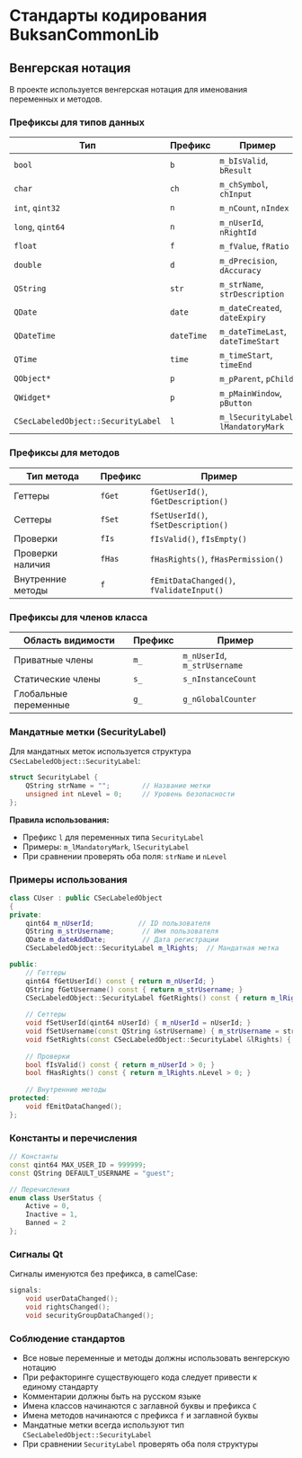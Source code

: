 # Стандарты кодирования BuksanCommonLib

## Венгерская нотация

В проекте используется венгерская нотация для именования переменных и методов.

### Префиксы для типов данных

| Тип | Префикс | Пример |
|-----|---------|--------|
| `bool` | `b` | `m_bIsValid`, `bResult` |
| `char` | `ch` | `m_chSymbol`, `chInput` |
| `int`, `qint32` | `n` | `m_nCount`, `nIndex` |
| `long`, `qint64` | `n` | `m_nUserId`, `nRightId` |
| `float` | `f` | `m_fValue`, `fRatio` |
| `double` | `d` | `m_dPrecision`, `dAccuracy` |
| `QString` | `str` | `m_strName`, `strDescription` |
| `QDate` | `date` | `m_dateCreated`, `dateExpiry` |
| `QDateTime` | `dateTime` | `m_dateTimeLast`, `dateTimeStart` |
| `QTime` | `time` | `m_timeStart`, `timeEnd` |
| `QObject*` | `p` | `m_pParent`, `pChild` |
| `QWidget*` | `p` | `m_pMainWindow`, `pButton` |
| `CSecLabeledObject::SecurityLabel` | `l` | `m_lSecurityLabel`, `lMandatoryMark` |

### Префиксы для методов

| Тип метода | Префикс | Пример |
|------------|---------|--------|
| Геттеры | `fGet` | `fGetUserId()`, `fGetDescription()` |
| Сеттеры | `fSet` | `fSetUserId()`, `fSetDescription()` |
| Проверки | `fIs` | `fIsValid()`, `fIsEmpty()` |
| Проверки наличия | `fHas` | `fHasRights()`, `fHasPermission()` |
| Внутренние методы | `f` | `fEmitDataChanged()`, `fValidateInput()` |

### Префиксы для членов класса

| Область видимости | Префикс | Пример |
|-------------------|---------|--------|
| Приватные члены | `m_` | `m_nUserId`, `m_strUsername` |
| Статические члены | `s_` | `s_nInstanceCount` |
| Глобальные переменные | `g_` | `g_nGlobalCounter` |

### Мандатные метки (SecurityLabel)

Для мандатных меток используется структура `CSecLabeledObject::SecurityLabel`:

```cpp
struct SecurityLabel {
    QString strName = "";        // Название метки
    unsigned int nLevel = 0;     // Уровень безопасности
};
```

**Правила использования:**
- Префикс `l` для переменных типа `SecurityLabel`
- Примеры: `m_lMandatoryMark`, `lSecurityLabel`
- При сравнении проверять оба поля: `strName` и `nLevel`

### Примеры использования

```cpp
class CUser : public CSecLabeledObject
{
private:
    qint64 m_nUserId;           // ID пользователя
    QString m_strUsername;       // Имя пользователя
    QDate m_dateAddDate;         // Дата регистрации
    CSecLabeledObject::SecurityLabel m_lRights;  // Мандатная метка

public:
    // Геттеры
    qint64 fGetUserId() const { return m_nUserId; }
    QString fGetUsername() const { return m_strUsername; }
    CSecLabeledObject::SecurityLabel fGetRights() const { return m_lRights; }
    
    // Сеттеры
    void fSetUserId(qint64 nUserId) { m_nUserId = nUserId; }
    void fSetUsername(const QString &strUsername) { m_strUsername = strUsername; }
    void fSetRights(const CSecLabeledObject::SecurityLabel &lRights) { m_lRights = lRights; }
    
    // Проверки
    bool fIsValid() const { return m_nUserId > 0; }
    bool fHasRights() const { return m_lRights.nLevel > 0; }
    
    // Внутренние методы
protected:
    void fEmitDataChanged();
};
```

### Константы и перечисления

```cpp
// Константы
const qint64 MAX_USER_ID = 999999;
const QString DEFAULT_USERNAME = "guest";

// Перечисления
enum class UserStatus {
    Active = 0,
    Inactive = 1,
    Banned = 2
};
```

### Сигналы Qt

Сигналы именуются без префикса, в camelCase:

```cpp
signals:
    void userDataChanged();
    void rightsChanged();
    void securityGroupDataChanged();
```

### Соблюдение стандартов

- Все новые переменные и методы должны использовать венгерскую нотацию
- При рефакторинге существующего кода следует привести к единому стандарту
- Комментарии должны быть на русском языке
- Имена классов начинаются с заглавной буквы и префикса `C`
- Имена методов начинаются с префикса `f` и заглавной буквы
- Мандатные метки всегда используют тип `CSecLabeledObject::SecurityLabel`
- При сравнении `SecurityLabel` проверять оба поля структуры
